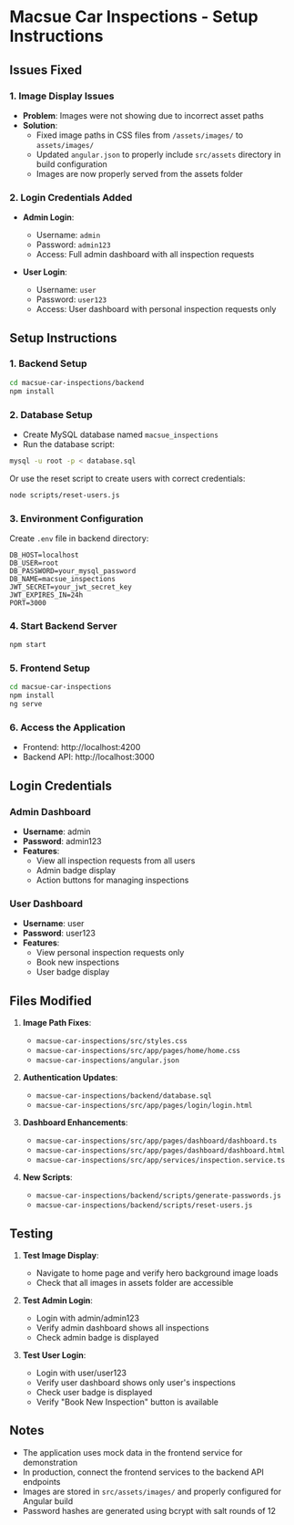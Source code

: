 # Macsue Car Inspections - Setup Instructions

## Issues Fixed

### 1. Image Display Issues
- **Problem**: Images were not showing due to incorrect asset paths
- **Solution**: 
  - Fixed image paths in CSS files from `/assets/images/` to `assets/images/`
  - Updated `angular.json` to properly include `src/assets` directory in build configuration
  - Images are now properly served from the assets folder

### 2. Login Credentials Added
- **Admin Login**: 
  - Username: `admin`
  - Password: `admin123`
  - Access: Full admin dashboard with all inspection requests

- **User Login**:
  - Username: `user` 
  - Password: `user123`
  - Access: User dashboard with personal inspection requests only

## Setup Instructions

### 1. Backend Setup
```bash
cd macsue-car-inspections/backend
npm install
```

### 2. Database Setup
- Create MySQL database named `macsue_inspections`
- Run the database script:
```bash
mysql -u root -p < database.sql
```

Or use the reset script to create users with correct credentials:
```bash
node scripts/reset-users.js
```

### 3. Environment Configuration
Create `.env` file in backend directory:
```
DB_HOST=localhost
DB_USER=root
DB_PASSWORD=your_mysql_password
DB_NAME=macsue_inspections
JWT_SECRET=your_jwt_secret_key
JWT_EXPIRES_IN=24h
PORT=3000
```

### 4. Start Backend Server
```bash
npm start
```

### 5. Frontend Setup
```bash
cd macsue-car-inspections
npm install
ng serve
```

### 6. Access the Application
- Frontend: http://localhost:4200
- Backend API: http://localhost:3000

## Login Credentials

### Admin Dashboard
- **Username**: admin
- **Password**: admin123
- **Features**: 
  - View all inspection requests from all users
  - Admin badge display
  - Action buttons for managing inspections

### User Dashboard  
- **Username**: user
- **Password**: user123
- **Features**:
  - View personal inspection requests only
  - Book new inspections
  - User badge display

## Files Modified

1. **Image Path Fixes**:
   - `macsue-car-inspections/src/styles.css`
   - `macsue-car-inspections/src/app/pages/home/home.css`
   - `macsue-car-inspections/angular.json`

2. **Authentication Updates**:
   - `macsue-car-inspections/backend/database.sql`
   - `macsue-car-inspections/src/app/pages/login/login.html`

3. **Dashboard Enhancements**:
   - `macsue-car-inspections/src/app/pages/dashboard/dashboard.ts`
   - `macsue-car-inspections/src/app/pages/dashboard/dashboard.html`
   - `macsue-car-inspections/src/app/services/inspection.service.ts`

4. **New Scripts**:
   - `macsue-car-inspections/backend/scripts/generate-passwords.js`
   - `macsue-car-inspections/backend/scripts/reset-users.js`

## Testing

1. **Test Image Display**: 
   - Navigate to home page and verify hero background image loads
   - Check that all images in assets folder are accessible

2. **Test Admin Login**:
   - Login with admin/admin123
   - Verify admin dashboard shows all inspections
   - Check admin badge is displayed

3. **Test User Login**:
   - Login with user/user123  
   - Verify user dashboard shows only user's inspections
   - Check user badge is displayed
   - Verify "Book New Inspection" button is available

## Notes

- The application uses mock data in the frontend service for demonstration
- In production, connect the frontend services to the backend API endpoints
- Images are stored in `src/assets/images/` and properly configured for Angular build
- Password hashes are generated using bcrypt with salt rounds of 12